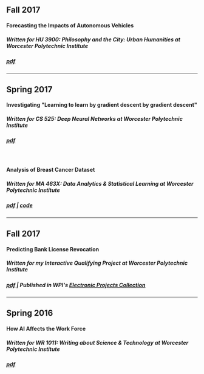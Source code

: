 ## Fall 2017

#### Forecasting the Impacts of Autonomous Vehicles
##### Written for HU 3900: Philosophy and the City: Urban Humanities at Worcester Polytechnic Institute
##### [pdf](Giancola_Seminar_Report.pdf)


---

## Spring 2017

#### Investigating "Learning to learn by gradient descent by gradient descent"
##### Written for CS 525: Deep Neural Networks at Worcester Polytechnic Institute
##### [pdf](Investigating_Learning_to_learn.pdf)
<br/>

#### Analysis of Breast Cancer Dataset
##### Written for MA 463X: Data Analytics & Statistical Learning at Worcester Polytechnic Institute
##### [pdf](Analysis_of_Breast_Cancer_Dataset.pdf) | [code](https://github.com/mjgiancola/wpi-ma-463x-project)


---


## Fall 2017

#### Predicting Bank License Revocation
##### Written for my Interactive Qualifying Project at Worcester Polytechnic Institute
##### [pdf](Predicting_Bank_License_Revocation.pdf) | Published in WPI's [Electronic Projects Collection](https://web.wpi.edu/Pubs/E-project/Available/E-project-101716-093448/)


---


## Spring 2016

#### How AI Affects the Work Force
##### Written for WR 1011: Writing about Science & Technology at Worcester Polytechnic Institute
##### [pdf](How_AI_Affects_Work_Force.pdf)
